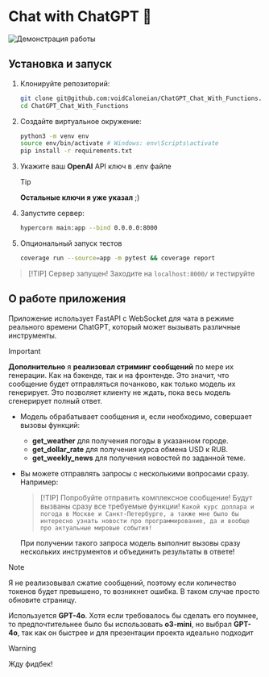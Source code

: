 # Chat with ChatGPT 🤖

![Демонстрация работы](./preview.gif)

## Установка и запуск

1. Клонируйте репозиторий:
   ```bash
   git clone git@github.com:voidCaloneian/ChatGPT_Chat_With_Functions.git
   cd ChatGPT_Chat_With_Functions
   ```
2. Создайте виртуальное окружение:
   ```bash
   python3 -m venv env
   source env/bin/activate # Windows: env\Scripts\activate
   pip install -r requirements.txt
3. Укажите ваш **OpenAI** API ключ в .env файле
   > [!Tip] 
   **Остальные ключи я уже указал** ;)
   
4. Запустите сервер:
   ```bash
   hypercorn main:app --bind 0.0.0.0:8000
   ```
5. Опциональный запуск тестов 
   ```bash
   coverage run --source=app -m pytest && coverage report
   ```
> [!TIP] Сервер запущен!
> Заходите на ```localhost:8000/``` и тестируйте

## О работе приложения

Приложение использует FastAPI с WebSocket для чата в режиме реального времени ChatGPT, который может вызывать различные инструменты.
> [!IMPORTANT]
> **Дополнительно** я **реализовал стриминг сообщений** по мере их генерации. Как на бэкенде, так и на фронтенде. Это значит, что сообщение будет отправляться почанково, как только модель их генерирует. Это позволяет клиенту не ждать, пока весь модель сгенерирует полный ответ.


- Модель обрабатывает сообщения и, если необходимо, совершает вызовы функций:
  - **get_weather** для получения погоды в указанном городе.
  - **get_dollar_rate** для получения курса обмена USD к RUB.
  - **get_weekly_news** для получения новостей по заданной теме.
- Вы можете отправлять запросы с несколькими вопросами сразу. Например:
  > [!TIP] Попробуйте отправить комплексное сообщение! Будут вызваны сразу все требуемые функции!
  ```Какой курс доллара и погода в Москве и Санкт-Петербурге, а также мне было бы интересно узнать новости про программирование, да и вообще про актуальные мировые события!```
  
  При получении такого запроса модель выполнит вызовы сразу нескольких инструментов и объединить результаты в ответе!

> [!NOTE]
> Я не реализовывал сжатие сообщений, поэтому если количество токенов будет превышено, то возникнет ошибка. В таком случае просто обновите страницу.
>
> Используется **GPT-4o**. Хотя если требовалось бы сделать его поумнее, то предпочтительнее было бы использовать **o3-mini**, но выбрал **GPT-4o**, так как он быстрее и для презентации проекта идеально подходит

> [!WARNING]
   Жду фидбек!

